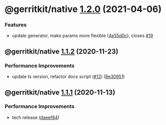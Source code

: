 # @gerritkit/native [1.2.0](https://github.com/gerritkit/client/compare/@gerritkit/native@1.1.2...@gerritkit/native@1.2.0) (2021-04-06)


### Features

* update generator, make params more flexible ([4e55d0c](https://github.com/gerritkit/client/commit/4e55d0c55e03e2d4d1ab0063d531c4724b3b37ef)), closes [#19](https://github.com/gerritkit/client/issues/19)

## @gerritkit/native [1.1.2](https://github.com/gerritkit/client/compare/@gerritkit/native@1.1.1...@gerritkit/native@1.1.2) (2020-11-23)


### Performance Improvements

* update ts version, refactor docs script ([#12](https://github.com/gerritkit/client/issues/12)) ([8e30951](https://github.com/gerritkit/client/commit/8e309517c6d8abfc91ff14477184ce341c1c4473))

## @gerritkit/native [1.1.1](https://github.com/gerritkit/client/compare/@gerritkit/native@1.1.0...@gerritkit/native@1.1.1) (2020-11-13)


### Performance Improvements

* tech release ([daeef84](https://github.com/gerritkit/client/commit/daeef84c562b2fe66c5f791d4fa7dbe8a7d55843))

